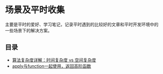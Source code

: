 # 场景及平时收集

主要是平时的爱好、学习笔记，记录平时遇到的比较好的文章和平时开发环境中的一些场景下的解决方案。

## 目录

- [算法复杂度详解：时间复杂度 vs 空间复杂度](/frontend/scene/algorithm-complexity.md)
- [apply与function一起使用，返回高阶函数](/frontend/scene/apply-function.md)


<!-- ## JavaScript

- [JavaScript 相关知识点](/frontend/index/javascript)

## HTML

- [HTML 相关知识点](/frontend/index/html)

## CSS

- [CSS 相关知识点](/frontend/index/css)

## Vue

- [Vue2 相关知识点](/frontend/index/javascript/vue2)
- [Vue3 相关知识点](/frontend/index/javascript/vue3)

## 微信小程序

- [微信小程序相关知识点](/frontend/index/weixin)

## 其他

- [其他前端知识点](/frontend/index/others)  -->